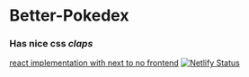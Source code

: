 # Better-Pokedex
### Has nice css *claps*
[react implementation with next to no frontend](https://github.com/tanaybhardwaj24/basic_pokedex)
[![Netlify Status](https://api.netlify.com/api/v1/badges/8aabeadc-0fb6-4c63-8d60-c2e017e4197c/deploy-status)](https://app.netlify.com/sites/better-pokedex/deploys)
